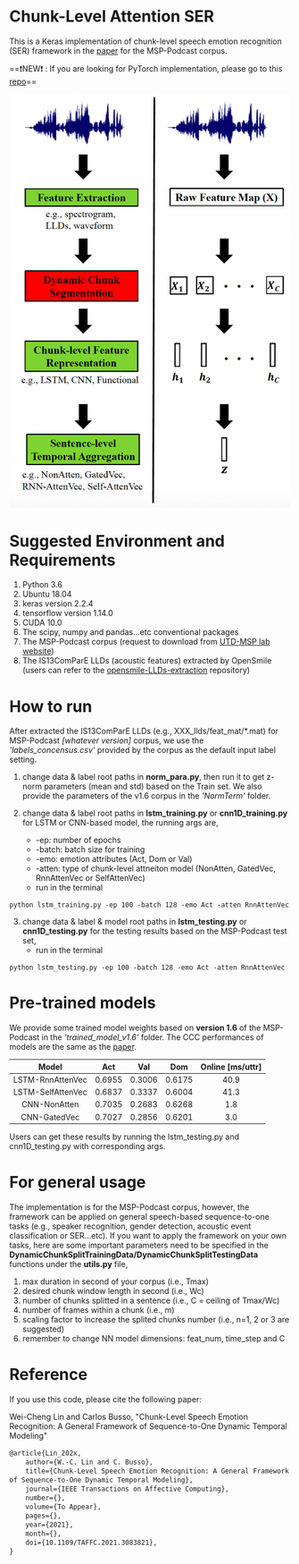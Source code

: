 # Chunk-Level Attention SER
This is a Keras implementation of chunk-level speech emotion recognition (SER) framework in the [paper](https://ieeexplore.ieee.org/stamp/stamp.jsp?tp=&arnumber=9442335) for the MSP-Podcast corpus.

==:exclamation:NEW:exclamation: : If you are looking for PyTorch implementation, please go to this [repo](https://github.com/winston-lin-wei-cheng/Chunk-Level-Attention-SER-PyTorch)==

![The Chunk-Level Attention SER Framework](/images/framework.png)

# Suggested Environment and Requirements
1. Python 3.6
2. Ubuntu 18.04
3. keras version 2.2.4
4. tensorflow version 1.14.0
5. CUDA 10.0
6. The scipy, numpy and pandas...etc conventional packages
7. The MSP-Podcast corpus (request to download from [UTD-MSP lab website](https://ecs.utdallas.edu/research/researchlabs/msp-lab/MSP-Podcast.html))
8. The IS13ComParE LLDs (acoustic features) extracted by OpenSmile (users can refer to the [opensmile-LLDs-extraction](https://github.com/winston-lin-wei-cheng/opensmile-LLDs-extraction) repository) 

# How to run
After extracted the IS13ComParE LLDs (e.g., XXX_llds/feat_mat/\*.mat) for MSP-Podcast *[whatever version]* corpus, we use the *'labels_concensus.csv'* provided by the corpus as the default input label setting. 

1. change data & label root paths in **norm_para.py**, then run it to get z-norm parameters (mean and std) based on the Train set. We also provide the parameters of the v1.6 corpus in the *'NormTerm'* folder.

2. change data & label root paths in **lstm_training.py** or **cnn1D_training.py** for LSTM or CNN-based model, the running args are,
   * -ep: number of epochs
   * -batch: batch size for training
   * -emo: emotion attributes (Act, Dom or Val)
   * -atten: type of chunk-level attneiton model (NonAtten, GatedVec, RnnAttenVec or SelfAttenVec)
   * run in the terminal
```
python lstm_training.py -ep 100 -batch 128 -emo Act -atten RnnAttenVec
```

3. change data & label & model root paths in **lstm_testing.py** or **cnn1D_testing.py** for the testing results based on the MSP-Podcast test set,
   * run in the terminal
```
python lstm_testing.py -ep 100 -batch 128 -emo Act -atten RnnAttenVec
```

# Pre-trained models
We provide some trained model weights based on **version 1.6** of the MSP-Podcast in the *'trained_model_v1.6'* folder. The CCC performances of models are the same as the [paper](https://ieeexplore.ieee.org/stamp/stamp.jsp?tp=&arnumber=9442335).

| Model            | Act              | Val              | Dom              | Online [ms/uttr] |
|:----------------:|:----------------:|:----------------:|:----------------:|:----------------:|
| LSTM-RnnAttenVec | 0.6955           | 0.3006           | 0.6175           | 40.9             |
| LSTM-SelfAttenVec| 0.6837           | 0.3337           | 0.6004           | 41.3             |
| CNN-NonAtten     | 0.7035           | 0.2683           | 0.6268           | 1.8              |
| CNN-GatedVec     | 0.7027           | 0.2856           | 0.6201           | 3.0              |

Users can get these results by running the lstm_testing.py and cnn1D_testing.py with corresponding args.


# For general usage
The implementation is for the MSP-Podcast corpus, however, the framework can be applied on general speech-based sequence-to-one tasks (e.g., speaker recognition, gender detection, acoustic event classification or SER...etc). If you want to apply the framework on your own tasks, here are some important parameters need to be specified in the **DynamicChunkSplitTrainingData/DynamicChunkSplitTestingData** functions under the **utils.py** file,
1. max duration in second of your corpus (i.e., Tmax)
2. desired chunk window length in second (i.e., Wc)
3. number of chunks splitted in a sentence (i.e., C = ceiling of Tmax/Wc)
4. number of frames within a chunk (i.e., m)
5. scaling factor to increase the splited chunks number (i.e., n=1, 2 or 3 are suggested)
6. remember to change NN model dimensions: feat_num, time_step and C


# Reference
If you use this code, please cite the following paper:

Wei-Cheng Lin and Carlos Busso, "Chunk-Level Speech Emotion Recognition: A General Framework of Sequence-to-One Dynamic Temporal Modeling"

```
@article{Lin_202x,
    author={W.-C. Lin and C. Busso},
    title={Chunk-Level Speech Emotion Recognition: A General Framework of Sequence-to-One Dynamic Temporal Modeling},
    journal={IEEE Transactions on Affective Computing},
    number={},
    volume={To Appear},
    pages={},
    year={2021},
    month={},
    doi={10.1109/TAFFC.2021.3083821},
}
```
